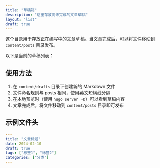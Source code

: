 ```yaml
---
title: "草稿箱"
description: "这里存放尚未完成的文章草稿"
layout: "list"
draft: true
---
```


这个目录用于存放正在编写中的文章草稿。当文章完成后，可以将文件移动到 `content/posts` 目录发布。

以下是当前的草稿列表：

## 使用方法

1. 在 `content/drafts` 目录下创建新的 Markdown 文件
2. 文件命名规则与 posts 相同，使用英文短横线分隔
3. 在本地预览时（使用 `hugo server -D`）可以看到草稿内容
4. 文章完成后，将文件移动到 `content/posts` 目录即可发布

## 示例文件头

```yaml
---
title: "文章标题"
date: 2024-02-10
draft: true
tags: ["标签1", "标签2"]
categories: ["分类"]
---
``` 